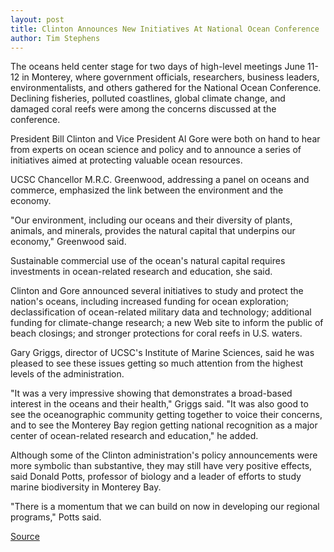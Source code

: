 ```yaml
---
layout: post
title: Clinton Announces New Initiatives At National Ocean Conference
author: Tim Stephens
---
```


The oceans held center stage for two days of high-level meetings June 11-12 in Monterey, where government officials, researchers, business leaders, environmentalists, and others gathered for the National Ocean Conference. Declining fisheries, polluted coastlines, global climate change, and damaged coral reefs were among the concerns discussed at the conference.

President Bill Clinton and Vice President Al Gore were both on hand to hear from experts on ocean science and policy and to announce a series of initiatives aimed at protecting valuable ocean resources.

UCSC Chancellor M.R.C. Greenwood, addressing a panel on oceans and commerce, emphasized the link between the environment and the economy.

"Our environment, including our oceans and their diversity of plants, animals, and minerals, provides the natural capital that underpins our economy," Greenwood said.

Sustainable commercial use of the ocean's natural capital requires investments in ocean-related research and education, she said.

Clinton and Gore announced several initiatives to study and protect the nation's oceans, including increased funding for ocean exploration; declassification of ocean-related military data and technology; additional funding for climate-change research; a new Web site to inform the public of beach closings; and stronger protections for coral reefs in U.S. waters.

Gary Griggs, director of UCSC's Institute of Marine Sciences, said he was pleased to see these issues getting so much attention from the highest levels of the administration.

"It was a very impressive showing that demonstrates a broad-based interest in the oceans and their health," Griggs said. "It was also good to see the oceanographic community getting together to voice their concerns, and to see the Monterey Bay region getting national recognition as a major center of ocean-related research and education," he added.

Although some of the Clinton administration's policy announcements were more symbolic than substantive, they may still have very positive effects, said Donald Potts, professor of biology and a leader of efforts to study marine biodiversity in Monterey Bay.

"There is a momentum that we can build on now in developing our regional programs," Potts said.

[Source](http://www1.ucsc.edu/oncampus/currents/97-98/06-29/summit.htm "Permalink to Clinton announces new initiatives at National Ocean Conference: 06-29-98")
